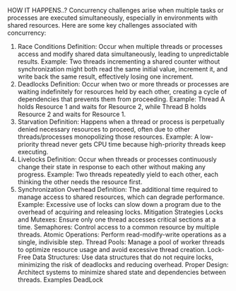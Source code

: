 HOW IT HAPPENS..?
Concurrency challenges arise when multiple tasks or processes are executed simultaneously, especially in environments with shared resources. Here are some key challenges associated with concurrency:

1. Race Conditions
   Definition: Occur when multiple threads or processes access and modify shared data simultaneously, leading to unpredictable results.
   Example: Two threads incrementing a shared counter without synchronization might both read the same initial value, increment it, and write back the same result, effectively losing one increment.
2. Deadlocks
   Definition: Occur when two or more threads or processes are waiting indefinitely for resources held by each other, creating a cycle of dependencies that prevents them from proceeding.
   Example: Thread A holds Resource 1 and waits for Resource 2, while Thread B holds Resource 2 and waits for Resource 1.
3. Starvation
   Definition: Happens when a thread or process is perpetually denied necessary resources to proceed, often due to other threads/processes monopolizing those resources.
   Example: A low-priority thread never gets CPU time because high-priority threads keep executing.
4. Livelocks
   Definition: Occur when threads or processes continuously change their state in response to each other without making any progress.
   Example: Two threads repeatedly yield to each other, each thinking the other needs the resource first.
5. Synchronization Overhead
   Definition: The additional time required to manage access to shared resources, which can degrade performance.
   Example: Excessive use of locks can slow down a program due to the overhead of acquiring and releasing locks.
   Mitigation Strategies
   Locks and Mutexes: Ensure only one thread accesses critical sections at a time.
   Semaphores: Control access to a common resource by multiple threads.
   Atomic Operations: Perform read-modify-write operations as a single, indivisible step.
   Thread Pools: Manage a pool of worker threads to optimize resource usage and avoid excessive thread creation.
   Lock-Free Data Structures: Use data structures that do not require locks, minimizing the risk of deadlocks and reducing overhead.
   Proper Design: Architect systems to minimize shared state and dependencies between threads.
   Examples
   DeadLock
